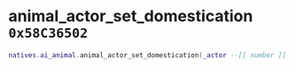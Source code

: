 # animal_actor_set_domestication `0x58C36502`

```lua
natives.ai_animal.animal_actor_set_domestication(_actor --[[ number ]], _domestication --[[ boolean ]])
```